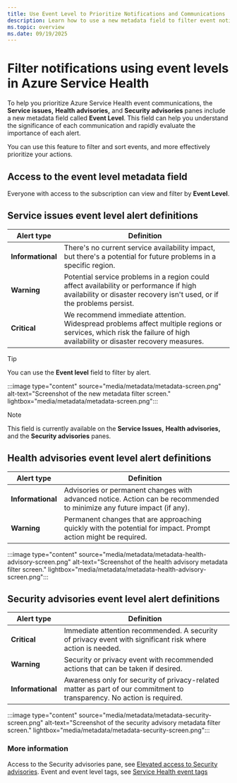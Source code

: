 ```yaml
---
title: Use Event Level to Prioritize Notifications and Communications
description: Learn how to use a new metadata field to filter event notifications in Azure Service Health.
ms.topic: overview
ms.date: 09/19/2025
---
```


# Filter notifications using event levels in Azure Service Health

To help you prioritize Azure Service Health event communications, the **Service issues,** **Health advisories,** and **Security advisories** panes include a new metadata field called **Event Level**. This field can help you understand the significance of each communication and rapidly evaluate the importance of each alert.

You can use this feature to filter and sort events, and more effectively prioritize your actions.

## Access to the event level metadata field
Everyone with access to the subscription can view and filter by **Event Level**.

## Service issues event level alert definitions

|Alert type|Definition|
|-----|-----|
|**Informational**|There's no current service availability impact, but there's a potential for future problems in a specific region.|
|**Warning**|Potential service problems in a region could affect availability or performance if high availability or disaster recovery isn't used, or if the problems persist.|
|**Critical**|We recommend immediate attention. Widespread problems affect multiple regions or services, which risk the failure of high availability or disaster recovery measures.|

> [!TIP]
> You can use the **Event level** field to filter by alert.

:::image type="content" source="media/metadata/metadata-screen.png" alt-text="Screenshot of the new metadata filter screen." lightbox="media/metadata/metadata-screen.png":::


> [!NOTE]
> This field is currently available on the **Service Issues,** **Health advisories,** and the **Security advisories** panes.

## Health advisories event level alert definitions


|Alert type|Definition|
|-----|-----|
|**Informational**|Advisories or permanent changes with advanced notice. Action can be recommended to minimize any future impact (if any).|
|**Warning**|Permanent changes that are approaching quickly with the potential for impact. Prompt action might be required.|


:::image type="content" source="media/metadata/metadata-health-advisory-screen.png" alt-text="Screenshot of the health advisory metadata filter screen." lightbox="media/metadata/metadata-health-advisory-screen.png":::

## Security advisories event level alert definitions

|Alert type|Definition|
|-----|-----|
|**Critical**|Immediate attention recommended. A security of privacy event with significant risk where action is needed.|
|**Warning**|Security or privacy event with recommended actions that can be taken if desired.|
|**Informational**| Awareness only for security of privacy-related matter as part of our commitment to transparency. No action is required.|

:::image type="content" source="media/metadata/metadata-security-screen.png" alt-text="Screenshot of the security advisory metadata filter screen." lightbox="media/metadata/metadata-security-screen.png":::


### More information
Access to the Security advisories pane, see [Elevated access to Security advisories](security-advisories-elevated-access.md).
Event and event level tags, see [Service Health event tags](service-health-event-tags.md)
